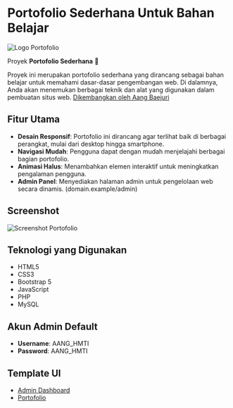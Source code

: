 # Portofolio Sederhana Untuk Bahan Belajar

![Logo Portofolio](https://i.postimg.cc/DZ2HnvP5/20250310-204538.png)

Proyek **Portofolio Sederhana** 🎉

Proyek ini merupakan portofolio sederhana yang dirancang sebagai bahan belajar untuk memahami dasar-dasar pengembangan web. Di dalamnya, Anda akan menemukan berbagai teknik dan alat yang digunakan dalam pembuatan situs web.
[Dikembangkan oleh Aang Baejuri](https://aangbaejur.id)

## Fitur Utama

- **Desain Responsif**: Portofolio ini dirancang agar terlihat baik di berbagai perangkat, mulai dari desktop hingga smartphone.
- **Navigasi Mudah**: Pengguna dapat dengan mudah menjelajahi berbagai bagian portofolio.
- **Animasi Halus**: Menambahkan elemen interaktif untuk meningkatkan pengalaman pengguna.
- **Admin Panel**: Menyediakan halaman admin untuk pengelolaan web secara dinamis. (domain.example/admin)

## Screenshot

![Screenshot Portofolio](https://i.postimg.cc/QVGx6Kc0/capture-250312-003847.png)

## Teknologi yang Digunakan

- HTML5
- CSS3
- Bootstrap 5
- JavaScript
- PHP
- MySQL

## Akun Admin Default

- **Username**: AANG_HMTI
- **Password**: AANG_HMTI

## Template UI
- [Admin Dashboard]([https://aangbaejur.id](https://themeforest.net/item/techmin-php-bootstrap-ui-kit-admin-dashboard-template/48378464?srsltid=AfmBOorv5E0RY0PSzVduO7bO5lcFRiIT4MYzNbbghsNSF_EGpX-BOhKI))
- [Portofolio]([https://aangbaejur.id](https://themeforest.net/item/dorbesh-personal-portfolio-template/55308108?srsltid=AfmBOoojhpvna2gGMD9K6vzUaJaNUBcQs_UrWW-Ek6rACbheKlCOKooo))
